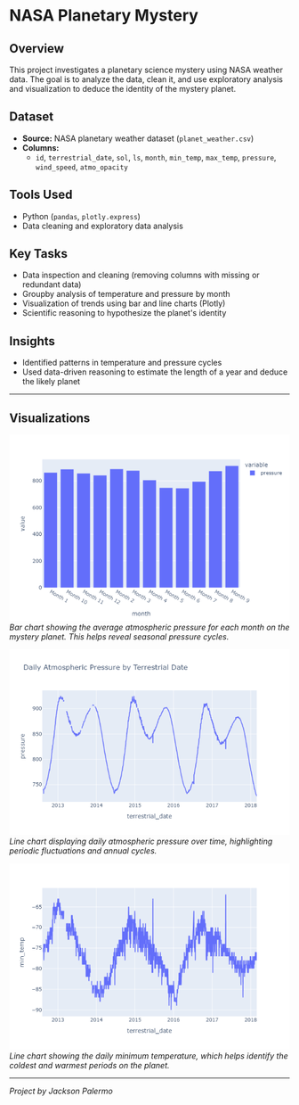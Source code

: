 # NASA Planetary Mystery

## Overview
This project investigates a planetary science mystery using NASA weather data. The goal is to analyze the data, clean it, and use exploratory analysis and visualization to deduce the identity of the mystery planet.

## Dataset
- **Source:** NASA planetary weather dataset (`planet_weather.csv`)
- **Columns:** 
  - `id`, `terrestrial_date`, `sol`, `ls`, `month`, `min_temp`, `max_temp`, `pressure`, `wind_speed`, `atmo_opacity`

## Tools Used
- Python (`pandas`, `plotly.express`)
- Data cleaning and exploratory data analysis

## Key Tasks
- Data inspection and cleaning (removing columns with missing or redundant data)
- Groupby analysis of temperature and pressure by month
- Visualization of trends using bar and line charts (Plotly)
- Scientific reasoning to hypothesize the planet's identity

## Insights
- Identified patterns in temperature and pressure cycles
- Used data-driven reasoning to estimate the length of a year and deduce the likely planet

---

## Visualizations

![Bar chart of the average atmospheric pressure by month](bar%20chart%20of%20the%20average%20atmospheric%20pressure%20by%20month)
*Bar chart showing the average atmospheric pressure for each month on the mystery planet. This helps reveal seasonal pressure cycles.*

![Line chart of the daily atmospheric pressure by terrestrial date](line%20chart%20of%20the%20daily%20atmospheric%20pressure%20by%20terrestrial%20date)
*Line chart displaying daily atmospheric pressure over time, highlighting periodic fluctuations and annual cycles.*

![Line chart of the daily minimum temp](line%20chart%20of%20the%20daily%20minimum%20temp)
*Line chart showing the daily minimum temperature, which helps identify the coldest and warmest periods on the planet.*

---
*Project by Jackson Palermo* 